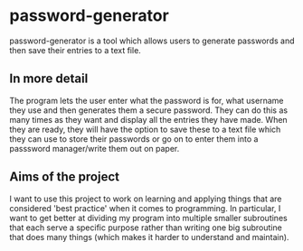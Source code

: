 # password-generator
password-generator is a tool which allows users to generate passwords and then save their entries to a text file.

## In more detail
The program lets the user enter what the password is for, what username they use and then generates them a secure password. They can do this as many times as they want and display all the entries they have made. When they are ready, they will have the option to save these to a text file which they can use to store their passwords or go on to enter them into a passsword manager/write them out on paper.

## Aims of the project
I want to use this project to work on learning and applying things that are considered 'best practice' when it comes to programming. In particular, I want to get better at dividing my program into multiple smaller subroutines that each serve a specific purpose rather than writing one big subroutine that does many things (which makes it harder to understand and maintain).
